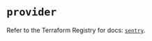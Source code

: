 # `provider`

Refer to the Terraform Registry for docs: [`sentry`](https://registry.terraform.io/providers/jianyuan/sentry/0.14.5/docs).
